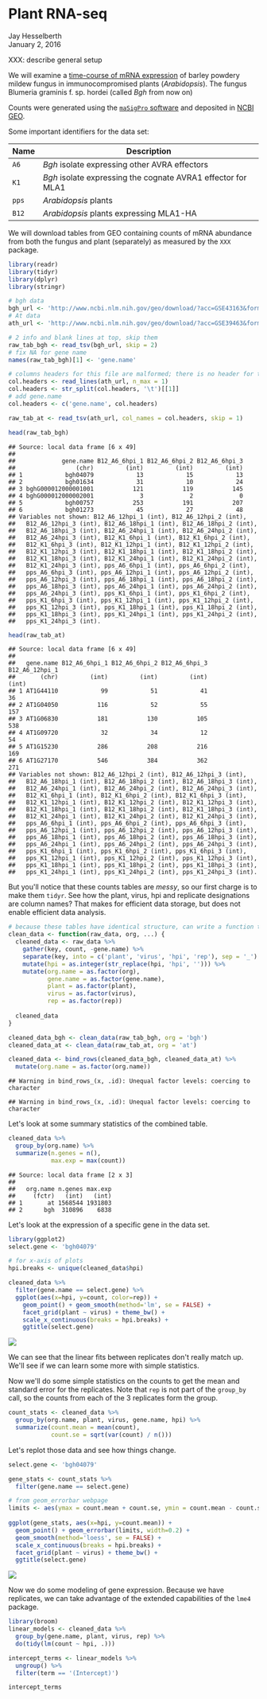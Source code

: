 # Plant RNA-seq
Jay Hesselberth  
January 2, 2016  

XXX: describe general setup

We will examine a [time-course of mRNA expression][1] of barley powdery mildew fungus in immunocompromised plants (*Arabidopsis*). The fungus Blumeria graminis f. sp. hordei (called *Bgh* from now on)

Counts were generated using the [`maSigPro` software][3] and deposited in [NCBI GEO][2].

[1]: http://www.ncbi.nlm.nih.gov/pubmed/23175786
[2]: http://www.ncbi.nlm.nih.gov/geo/query/acc.cgi?acc=GSE43163  
[3]: http://bioinformatics.oxfordjournals.org/content/30/18/2598.full

Some important identifiers for the data set:

| Name | Description |
| ---- | ----------- |
| `A6` | *Bgh* isolate expressing other AVRA effectors |
| `K1` | *Bgh* isolate expressing the cognate AVRA1 effector for MLA1|
| `pps` | *Arabidopsis* plants |
| `B12` | *Arabidopsis* plants expressing MLA1-HA|

We will download tables from GEO containing counts of mRNA abundance from both the fungus and plant (separately) as measured by the `XXX` package.


```r
library(readr)
library(tidyr)
library(dplyr)
library(stringr)

# bgh data
bgh_url <- 'http://www.ncbi.nlm.nih.gov/geo/download/?acc=GSE43163&format=file&file=GSE43163_CompleteCountTable_Bgh.txt.gz'
# At data
ath_url <- 'http://www.ncbi.nlm.nih.gov/geo/download/?acc=GSE39463&format=file&file=GSE39463_CompleteCountTable_At.txt.gz'

# 2 info and blank lines at top, skip them
raw_tab_bgh <- read_tsv(bgh_url, skip = 2)
# fix NA for gene name
names(raw_tab_bgh)[1] <- 'gene.name'

# columns headers for this file are malformed; there is no header for the gene.name. need to set them manually
col.headers <- read_lines(ath_url, n_max = 1) 
col.headers <- str_split(col.headers, '\t')[[1]]
# add gene.name
col.headers <- c('gene.name', col.headers)

raw_tab_at <- read_tsv(ath_url, col_names = col.headers, skip = 1)

head(raw_tab_bgh)
```

```
## Source: local data frame [6 x 49]
## 
##             gene.name B12_A6_6hpi_1 B12_A6_6hpi_2 B12_A6_6hpi_3
##                 (chr)         (int)         (int)         (int)
## 1            bgh04079            13            15            13
## 2            bgh01634            31            10            24
## 3 bghG000012000001001           121           119           145
## 4 bghG000012000002001             3             2             0
## 5            bgh00757           253           191           207
## 6            bgh01273            45            27            48
## Variables not shown: B12_A6_12hpi_1 (int), B12_A6_12hpi_2 (int),
##   B12_A6_12hpi_3 (int), B12_A6_18hpi_1 (int), B12_A6_18hpi_2 (int),
##   B12_A6_18hpi_3 (int), B12_A6_24hpi_1 (int), B12_A6_24hpi_2 (int),
##   B12_A6_24hpi_3 (int), B12_K1_6hpi_1 (int), B12_K1_6hpi_2 (int),
##   B12_K1_6hpi_3 (int), B12_K1_12hpi_1 (int), B12_K1_12hpi_2 (int),
##   B12_K1_12hpi_3 (int), B12_K1_18hpi_1 (int), B12_K1_18hpi_2 (int),
##   B12_K1_18hpi_3 (int), B12_K1_24hpi_1 (int), B12_K1_24hpi_2 (int),
##   B12_K1_24hpi_3 (int), pps_A6_6hpi_1 (int), pps_A6_6hpi_2 (int),
##   pps_A6_6hpi_3 (int), pps_A6_12hpi_1 (int), pps_A6_12hpi_2 (int),
##   pps_A6_12hpi_3 (int), pps_A6_18hpi_1 (int), pps_A6_18hpi_2 (int),
##   pps_A6_18hpi_3 (int), pps_A6_24hpi_1 (int), pps_A6_24hpi_2 (int),
##   pps_A6_24hpi_3 (int), pps_K1_6hpi_1 (int), pps_K1_6hpi_2 (int),
##   pps_K1_6hpi_3 (int), pps_K1_12hpi_1 (int), pps_K1_12hpi_2 (int),
##   pps_K1_12hpi_3 (int), pps_K1_18hpi_1 (int), pps_K1_18hpi_2 (int),
##   pps_K1_18hpi_3 (int), pps_K1_24hpi_1 (int), pps_K1_24hpi_2 (int),
##   pps_K1_24hpi_3 (int).
```

```r
head(raw_tab_at)
```

```
## Source: local data frame [6 x 49]
## 
##   gene.name B12_A6_6hpi_1 B12_A6_6hpi_2 B12_A6_6hpi_3 B12_A6_12hpi_1
##       (chr)         (int)         (int)         (int)          (int)
## 1 AT1G44110            99            51            41             36
## 2 AT1G04050           116            52            55            157
## 3 AT1G06830           181           130           105            538
## 4 AT1G09720            32            34            12             54
## 5 AT1G15230           286           208           216            169
## 6 AT1G27170           546           384           362            271
## Variables not shown: B12_A6_12hpi_2 (int), B12_A6_12hpi_3 (int),
##   B12_A6_18hpi_1 (int), B12_A6_18hpi_2 (int), B12_A6_18hpi_3 (int),
##   B12_A6_24hpi_1 (int), B12_A6_24hpi_2 (int), B12_A6_24hpi_3 (int),
##   B12_K1_6hpi_1 (int), B12_K1_6hpi_2 (int), B12_K1_6hpi_3 (int),
##   B12_K1_12hpi_1 (int), B12_K1_12hpi_2 (int), B12_K1_12hpi_3 (int),
##   B12_K1_18hpi_1 (int), B12_K1_18hpi_2 (int), B12_K1_18hpi_3 (int),
##   B12_K1_24hpi_1 (int), B12_K1_24hpi_2 (int), B12_K1_24hpi_3 (int),
##   pps_A6_6hpi_1 (int), pps_A6_6hpi_2 (int), pps_A6_6hpi_3 (int),
##   pps_A6_12hpi_1 (int), pps_A6_12hpi_2 (int), pps_A6_12hpi_3 (int),
##   pps_A6_18hpi_1 (int), pps_A6_18hpi_2 (int), pps_A6_18hpi_3 (int),
##   pps_A6_24hpi_1 (int), pps_A6_24hpi_2 (int), pps_A6_24hpi_3 (int),
##   pps_K1_6hpi_1 (int), pps_K1_6hpi_2 (int), pps_K1_6hpi_3 (int),
##   pps_K1_12hpi_1 (int), pps_K1_12hpi_2 (int), pps_K1_12hpi_3 (int),
##   pps_K1_18hpi_1 (int), pps_K1_18hpi_2 (int), pps_K1_18hpi_3 (int),
##   pps_K1_24hpi_1 (int), pps_K1_24hpi_2 (int), pps_K1_24hpi_3 (int).
```

But you'll notice that these counts tables are *messy*, so our first charge is to make them `tidyr`. See how the plant, virus, hpi and replicate designations are column names? That makes for efficient data storage, but does not enable efficient data analysis.


```r
# because these tables have identical structure, can write a function that applies to both.
clean_data <- function(raw_data, org, ...) {
  cleaned_data <- raw_data %>%
    gather(key, count, -gene.name) %>%
    separate(key, into = c('plant', 'virus', 'hpi', 'rep'), sep = '_') %>%
    mutate(hpi = as.integer(str_replace(hpi, 'hpi', ''))) %>%
    mutate(org.name = as.factor(org),
           gene.name = as.factor(gene.name),
           plant = as.factor(plant),
           virus = as.factor(virus),
           rep = as.factor(rep))
    
  cleaned_data 
}

cleaned_data_bgh <- clean_data(raw_tab_bgh, org = 'bgh')
cleaned_data_at <- clean_data(raw_tab_at, org = 'at')

cleaned_data <- bind_rows(cleaned_data_bgh, cleaned_data_at) %>%
  mutate(org.name = as.factor(org.name))
```

```
## Warning in bind_rows_(x, .id): Unequal factor levels: coercing to character
```

```
## Warning in bind_rows_(x, .id): Unequal factor levels: coercing to character
```

Let's look at some summary statistics of the combined table.


```r
cleaned_data %>%
  group_by(org.name) %>%
  summarize(n.genes = n(),
            max.exp = max(count))
```

```
## Source: local data frame [2 x 3]
## 
##   org.name n.genes max.exp
##     (fctr)   (int)   (int)
## 1       at 1568544 1931803
## 2      bgh  310896    6838
```

Let's look at the expression of a specific gene in the data set.


```r
library(ggplot2)
select.gene <- 'bgh04079'

# for x-axis of plots
hpi.breaks <- unique(cleaned_data$hpi)

cleaned_data %>%
  filter(gene.name == select.gene) %>%
  ggplot(aes(x=hpi, y=count, color=rep)) +
    geom_point() + geom_smooth(method='lm', se = FALSE) +
    facet_grid(plant ~ virus) + theme_bw() +
    scale_x_continuous(breaks = hpi.breaks) +
    ggtitle(select.gene)
```

![](plant_rna_seq_files/figure-html/exp_example-1.png) 

We can see that the linear fits between replicates don't really match up. We'll see if we can learn some more with simple statistics.

Now we'll do some simple statistics on the counts to get the mean and standard error for the replicates. Note that `rep` is not part of the `group_by` call, so the counts from each of the 3 replicates form the group.


```r
count_stats <- cleaned_data %>%
  group_by(org.name, plant, virus, gene.name, hpi) %>%
  summarize(count.mean = mean(count),
            count.se = sqrt(var(count) / n()))
```

Let's replot those data and see how things change.


```r
select.gene <- 'bgh04079'

gene_stats <- count_stats %>%
  filter(gene.name == select.gene)

# from geom_errorbar webpage
limits <- aes(ymax = count.mean + count.se, ymin = count.mean - count.se)
  
ggplot(gene_stats, aes(x=hpi, y=count.mean)) +
  geom_point() + geom_errorbar(limits, width=0.2) +
  geom_smooth(method='loess', se = FALSE) +
  scale_x_continuous(breaks = hpi.breaks) +
  facet_grid(plant ~ virus) + theme_bw() +
  ggtitle(select.gene)
```

![](plant_rna_seq_files/figure-html/plot_stats-1.png) 


Now we do some modeling of gene expression. Because we have replicates, we can take advantage of the extended capabilities of the `lme4` package.


```r
library(broom)
linear_models <- cleaned_data %>%
  group_by(gene.name, plant, virus, rep) %>%
  do(tidy(lm(count ~ hpi, .)))

intercept_terms <- linear_models %>%
  ungroup() %>%
  filter(term == '(Intercept)')   

intercept_terms
```
